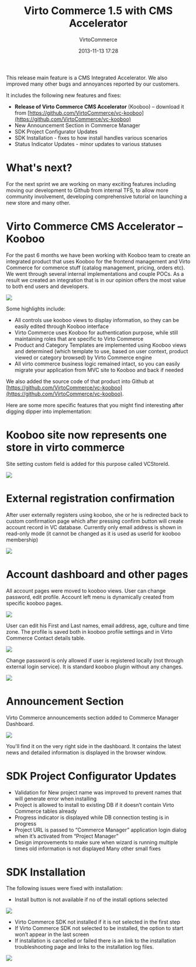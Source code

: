 ﻿---
author: VirtoCommerce
category: Release
date: 2013-11-13 17:28
excerpt: This release main feature is a CMS Integrated Accelerator. We also improved many other bugs and annoyances reported by our customers. 
permalink: blogs/news/virtocommerce-1-5-with-cms-accelerator
title: "Virto Commerce 1.5 with CMS Accelerator"
---
This release main feature is a CMS Integrated Accelerator. We also improved many other bugs and annoyances reported by our customers.

It includes the following new features and fixes:

* **Release of Virto Commerce CMS Accelerator** (Kooboo) – download it from [https://github.com/VirtoCommerce/vc-kooboo](https://github.com/VirtoCommerce/vc-kooboo)
* New Announcement Section in Commerce Manager
* SDK Project Configurator Updates
* SDK Installation - fixes to how install handles various scenarios
* Status Indicator Updates - minor updates to various statuses

# What's next?

For the next sprint we are working on many exciting features including moving our development to Github from internal TFS, to allow more community involvement, developing comprehensive tutorial on launching a new store and many other.

# Virto Commerce CMS Accelerator – Kooboo

For the past 6 months we have been working with Kooboo team to create an integrated product that uses Kooboo for the frontend management and Virto Commerce for commerce stuff (catalog management, pricing, orders etc). We went through several internal implementations and couple POCs. As a result we created an integration that is in our opinion offers the most value to both end users and developers.

![](assets/images/blog/tmp1392.png)

Some highlights include:

* All controls use kooboo views to display information, so they can be easily edited through Kooboo interface 
* Virto Commerce uses Kooboo for authentication purpose, while still maintaining roles that are specific to Virto Commerce 
* Product and Category Templates are implemented using Kooboo views and determined (which template to use, based on user context, product viewed or category browsed) by Virto Commerce engine 
* All virto commerce business logic remained intact, so you can easily migrate your application from MVC site to Kooboo and back if needed

We also added the source code of that product into Github at [https://github.com/VirtoCommerce/vc-kooboo](https://github.com/VirtoCommerce/vc-kooboo).

Here are some more specific features that you might find interesting after digging dipper into implementation:

# Kooboo site now represents one store in virto commerce

Site setting custom field is added for this purpose called VCStoreId.

![](assets/images/blog/clip_image002_.png)

# External registration confirmation

After user externally registers using kooboo, she or he is redirected back to custom confirmation page which after pressing confirm button will create account record in VC database. Currently only email address is shown in read-only mode (it cannot be changed as it is used as userId for kooboo membership)

![](assets/images/blog/clip_image004.png)

# Account dashboard and other pages

All account pages were moved to kooboo views. User can change password, edit profile. Account left menu is dynamically created from specific kooboo pages.

![](assets/images/blog/clip_image006.png)

User can edit his First and Last names, email address, age, culture and time zone. The profile is saved both in kooboo profile settings and in Virto Commerce Contact details table.

![](assets/images/blog/clip_image008.png)

Change password is only allowed if user is registered locally (not through external login service). It is standard kooboo plugin without any changes.

![](assets/images/blog/clip_image010.png)

# Announcement Section

Virto Commerce announcements section added to Commerce Manager Dashboard.

![](assets/images/blog/clip_image002__.jpg)

You'll find it on the very right side in the dashboard. It contains the latest news and detailed information is displayed in the browser window.

# SDK Project Configurator Updates

* Validation for New project name was improved to prevent names that will generate error when installing
* Project is allowed to install to existing DB if it doesn’t contain Virto Commerce tables already
* Progress indicator is displayed while DB connection testing is in progress
* Project URL is passed to “Commerce Manager” application login dialog when it’s activated from “Project Manager”
* Design improvements to make sure when wizard is running multiple times old information is not displayed  Many other small fixes

# SDK Installation

The following issues were fixed with installation:

* Install button is not available if no of the install options selected

![](assets/images/blog/base643ac26e4a9c7f683c.png)

* Virto Commerce SDK not installed if it is not selected in the first step
* If Virto Commerce SDK not selected to be installed, the option to start won’t appear in the last screen
* If installation is cancelled or failed there is an link to the installation troubleshooting page and links to the installation log files.

![](assets/images/blog/base64687d6d485df067ae.png)
